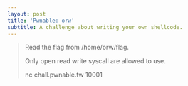 ```yaml
---
layout: post
title: 'Pwnable: orw'
subtitle: A challenge about writing your own shellcode.
---
```

>Read the flag from /home/orw/flag.
>
>Only open read write syscall are allowed to use.
>
>nc chall.pwnable.tw 10001
